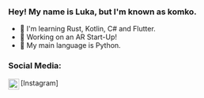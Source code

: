 ### Hey! My name is Luka, but I'm known as komko.

- 🔭 I'm learning Rust, Kotlin, C# and Flutter.
- 🚀 Working on an AR Start-Up!
- 🐍 My main language is Python.

### Social Media:
<img align="left" alt="Instagram" width="22px" src="https://cdn-icons-png.flaticon.com/512/174/174855.png" />[Instagram]
